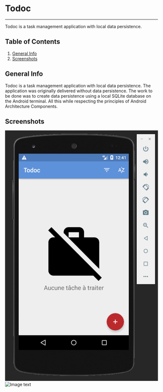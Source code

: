 # Todoc
***
Todoc is a task management application with local data persistence.

## Table of Contents
1. [General Info](#general-info)
2. [Screenshots](#screenshots)

## General Info

Todoc is a task management application with local data persistence.
The application was originally delivered without data persistence.
The work to be done was to create data persistence using a local SQLite database on the Android terminal.
All this while respecting the principles of Android Architecture Components.

## Screenshots
![Image text](/app/src/main/res/drawable/todoc.png)
![Image text](/app/src/main/res/drawable/todoc2.png)
